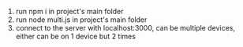 1. run npm i in project's main folder
2. run node multi.js in project's main folder
3. connect to the server with localhost:3000, can be multiple devices, either can be on 1 device but 2 times

